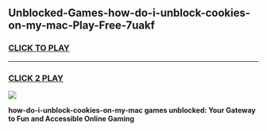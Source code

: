 
## Unblocked-Games-how-do-i-unblock-cookies-on-my-mac-Play-Free-7uakf
<h3>
<a href="https://premium76.site?title=how-do-i-unblock-cookies-on-my-mac&ref=20M">CLICK TO PLAY</a></h3>
<hr>

<h3>
<a href="https://premium76.site?title=how-do-i-unblock-cookies-on-my-mac&ref=20M">CLICK 2 PLAY</a>
  
</h3>

<a href="https://premium76.site?title=how-do-i-unblock-cookies-on-my-mac&ref=19M"><img src="https://clearcache.store/games.png"></a>


**how-do-i-unblock-cookies-on-my-mac games unblocked: Your Gateway to Fun and Accessible Online Gaming**
